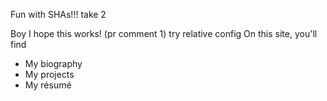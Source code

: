 Fun with SHAs!!! take 2

Boy I hope this works! (pr comment 1)
try relative config
On this site, you'll find

- My biography
- My projects
- My résumé
